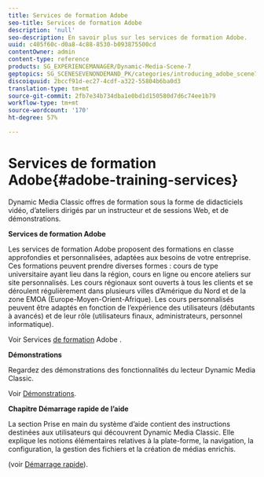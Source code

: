 ```yaml
---
title: Services de formation Adobe
seo-title: Services de formation Adobe
description: 'null'
seo-description: En savoir plus sur les services de formation Adobe.
uuid: c405f60c-d0a8-4c88-8530-b093875500cd
contentOwner: admin
content-type: reference
products: SG_EXPERIENCEMANAGER/Dynamic-Media-Scene-7
geptopics: SG_SCENESEVENONDEMAND_PK/categories/introducing_adobe_scene7
discoiquuid: 2bccf91d-ec27-4cdf-a322-55804b6ba0d3
translation-type: tm+mt
source-git-commit: 2fb7e34b734dba1e0bd1d150580d7d6c74ee1b79
workflow-type: tm+mt
source-wordcount: '170'
ht-degree: 57%

---
```



# Services de formation Adobe{#adobe-training-services}

Dynamic Media Classic offres de formation sous la forme de didacticiels vidéo, d’ateliers dirigés par un instructeur et de sessions Web, et de démonstrations.

**Services de formation Adobe**

Les services de formation Adobe proposent des formations en classe approfondies et personnalisées, adaptées aux besoins de votre entreprise. Ces formations peuvent prendre diverses formes : cours de type universitaire ayant lieu dans la région, cours en ligne ou encore ateliers sur site personnalisés. Les cours régionaux sont ouverts à tous les clients et se déroulent régulièrement dans plusieurs villes d’Amérique du Nord et de la zone EMOA (Europe-Moyen-Orient-Afrique). Les cours personnalisés peuvent être adaptés en fonction de l’expérience des utilisateurs (débutants à avancés) et de leur rôle (utilisateurs finaux, administrateurs, personnel informatique).

Voir Services [de formation](https://training.adobe.com/training.html) Adobe [](https://www.adobe.com/go/learn_sc7_trainingrequest_en).

**Démonstrations**

Regardez des démonstrations des fonctionnalités du lecteur Dynamic Media Classic.

Voir [Démonstrations](https://www.adobe.com/solutions/web-experience-management/rich-media-assets-demos.html).

**Chapitre Démarrage rapide de l’aide**

La section Prise en main du système d’aide contient des instructions destinées aux utilisateurs qui découvrent Dynamic Media Classic. Elle explique les notions élémentaires relatives à la plate-forme, la navigation, la configuration, la gestion des fichiers et la création de médias enrichis.

(voir [Démarrage rapide](scene7-platform-overview.md)).
